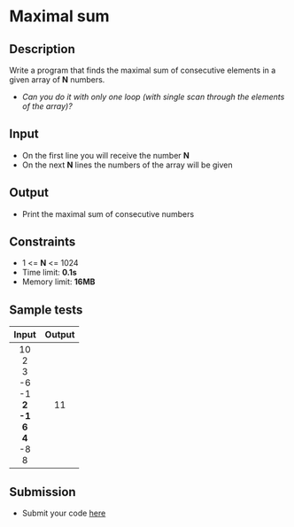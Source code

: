 # Maximal sum

## Description
Write a program that finds the maximal sum of consecutive elements in a given array of **N** numbers.

- _Can you do it with only one loop (with single scan through the elements of the array)?_

## Input
- On the first line you will receive the number **N**
- On the next **N** lines the numbers of the array will be given

## Output
- Print the maximal sum of consecutive numbers

## Constraints
- 1 <= **N** <= 1024
- Time limit: **0.1s**
- Memory limit: **16MB**

## Sample tests

| Input | Output |
|:-----:|:------:|
| 10<br>2<br>3<br>-6<br>-1<br>**2<br>-1<br>6<br>4**<br>-8<br>8 | 11 |

## Submission
- Submit your code [here](http://bgcoder.com/Contests/Compete/Index/315#7)
